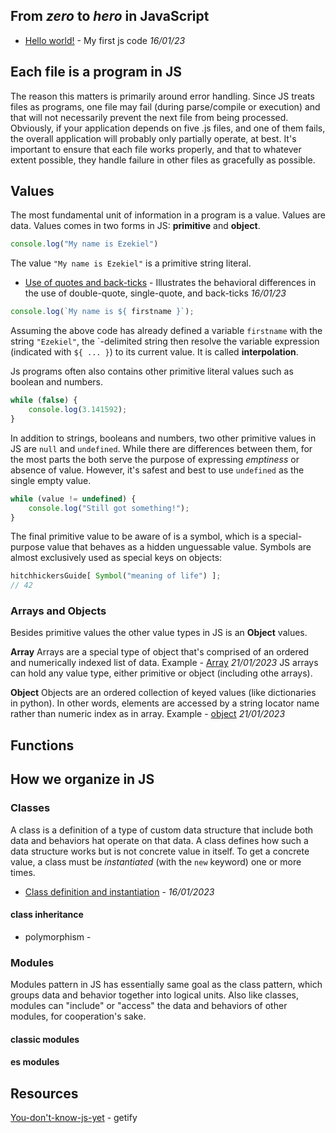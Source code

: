 From *zero* to *hero* in **JavaScript**
----------------------------------------

- [Hello world!](helloWorld.js) - My first js code *16/01/23*

## Each file is a program in JS
The reason this matters is primarily around error handling. Since JS treats files as programs, one file may fail (during parse/compile or execution) and that will not necessarily prevent the next file from being processed. Obviously, if your application depends on five .js files, and one of them fails, the overall application will probably only partially operate, at best. It's important to ensure that each file works properly, and that to whatever extent possible, they handle failure in other files as gracefully as possible.

## Values
The most fundamental unit of information in a program is a value.
Values are data.
Values comes in two forms in JS: **primitive** and **object**.

```js
console.log("My name is Ezekiel")
```

The value `"My name is Ezekiel"` is a primitive string literal.

- [Use of quotes and back-ticks](quotesAndBacktick.js) - Illustrates the behavioral differences in the use of double-quote, single-quote, and back-ticks *16/01/23*

```js
console.log(`My name is ${ firstname }`);
```

Assuming the above code has already defined a variable `firstname` with the string `"Ezekiel"`, the \`-delimited string then resolve the variable expression (indicated with `${ ... }`) to its current value. It is called **interpolation**.

Js programs often also contains other primitive literal values such as boolean and numbers.

```js
while (false) {
    console.log(3.141592);
}
```
In addition to strings, booleans and numbers, two other primitive values in JS are `null` and `undefined`. While there are differences between them, for the most parts the both serve the purpose of expressing *emptiness* or absence of value.
However, it's safest and best to use `undefined` as the single empty value.

```js
while (value != undefined) {
    console.log("Still got something!");
}
```
The final primitive value to be aware of is a symbol, which is a special-purpose value that behaves as a hidden unguessable value. Symbols are almost exclusively used as special keys on objects:

```js
hitchhickersGuide[ Symbol("meaning of life") ];
// 42
```

### Arrays and Objects
Besides primitive values the other value types in JS is an **Object** values.

**Array**
Arrays are a special type of object that's comprised of an ordered and numerically indexed list of data.
Example - [Array](array.js) *21/01/2023*
JS arrays can hold any value type, either primitive or object (including othe arrays).

**Object**
Objects are an ordered collection of keyed values (like dictionaries in python). In other words, elements are accessed by a string locator name rather than numeric index as in array.
Example - [object](object.js) *21/01/2023*
## Functions

## How we organize in JS

### Classes
A class is a definition of a type of custom data structure that include both data and behaviors hat operate on that data. A class defines how such a data structure works but is not concrete value in itself.
To get a concrete value, a class must be *instantiated* (with the `new` keyword) one or more times.

- [Class definition and instantiation](02_class.js) - *16/01/2023*
#### class inheritance
- polymorphism -

### Modules
Modules pattern in JS has essentially same goal as the class pattern, which groups data and behavior together into logical units. Also like classes, modules can "include" or "access" the data and behaviors of other modules, for cooperation's sake.

#### classic modules

#### es modules


## Resources
[You-don't-know-js-yet](https://github.com/getify/You-Dont-Know-JS) - getify
